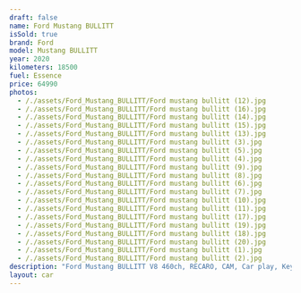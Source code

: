 ```yaml
---
draft: false
name: Ford Mustang BULLITT
isSold: true
brand: Ford
model: Mustang BULLITT
year: 2020
kilometers: 18500
fuel: Essence
price: 64990
photos:
  - /./assets/Ford_Mustang_BULLITT/Ford mustang bullitt (12).jpg
  - /./assets/Ford_Mustang_BULLITT/Ford mustang bullitt (16).jpg
  - /./assets/Ford_Mustang_BULLITT/Ford mustang bullitt (14).jpg
  - /./assets/Ford_Mustang_BULLITT/Ford mustang bullitt (15).jpg
  - /./assets/Ford_Mustang_BULLITT/Ford mustang bullitt (13).jpg
  - /./assets/Ford_Mustang_BULLITT/Ford mustang bullitt (3).jpg
  - /./assets/Ford_Mustang_BULLITT/Ford mustang bullitt (5).jpg
  - /./assets/Ford_Mustang_BULLITT/Ford mustang bullitt (4).jpg
  - /./assets/Ford_Mustang_BULLITT/Ford mustang bullitt (9).jpg
  - /./assets/Ford_Mustang_BULLITT/Ford mustang bullitt (8).jpg
  - /./assets/Ford_Mustang_BULLITT/Ford mustang bullitt (6).jpg
  - /./assets/Ford_Mustang_BULLITT/Ford mustang bullitt (7).jpg
  - /./assets/Ford_Mustang_BULLITT/Ford mustang bullitt (10).jpg
  - /./assets/Ford_Mustang_BULLITT/Ford mustang bullitt (11).jpg
  - /./assets/Ford_Mustang_BULLITT/Ford mustang bullitt (17).jpg
  - /./assets/Ford_Mustang_BULLITT/Ford mustang bullitt (19).jpg
  - /./assets/Ford_Mustang_BULLITT/Ford mustang bullitt (18).jpg
  - /./assets/Ford_Mustang_BULLITT/Ford mustang bullitt (20).jpg
  - /./assets/Ford_Mustang_BULLITT/Ford mustang bullitt (1).jpg
  - /./assets/Ford_Mustang_BULLITT/Ford mustang bullitt (2).jpg
description: "Ford Mustang BULLITT V8 460ch, RECARO, CAM, Car play, Keyless\n\nAP SELECT met en vente une Ford Mustang BULLITT 5.0 V8 460cv boîte mécanique.\nModèle du 06/2020 avec 18500km.\n\nCouleur vert Bullitt, intérieur Cuir entendu noir / Surpiqûres vert.\n\nLe véhicule est en parfait état avec historique limpide et carnet complet Ford.\n\n4 pneus neuf changés pour la vente.\n\nCette mustang possède un échappement sport.\n\nLe véhicule est vendu avec la Carte grise \U0001F1EB\U0001F1F7 et une garantie 1 an inclut dans le prix. \n\nÉquipements et options : \n- Boîte mécanique 6 rapports  \n- Sièges Recaro\n- Feinage Brembo 6 piston\n- Jantes 19\" BULLITT\n- Suspension sport \n- Échappement sport \n- Ford drive SELECT \n- Ford my Key\n- Système Microsoft SYNC \n- Radars de stationnement avant/arrière\n- Caméra de recul \n- Car play\n- Alarme antivol\n- Système Hi-fi premium \n- Retroviseurs rabattables electriquement et anti-éblouissement\n- Sièges électriques \n- Feux de route anti-éblouissement\n- Pack advanced Full LED\n- Detecteur de pluie et allumage automatique des projecteurs\n- Climatisation 2 zones\n- Regulateur de vitesse\n- Navigation multimedia 3D\n- Indicateur de limitation de vitesse\n- Vitrage calorifuge\n- Shadow line brillant\n- Kit éclairage\n- Ciel de pavillon Anthracite\n \nDisponible et visible sur RDV pour acheteur sérieux.\n\nPossibilité d’un garantie 3 mois avec 6 ou 12 mois en supplément.\n\nRéalisation des démarches d'immatriculation. \n\nAP SELECT c'est des solutions de courtage et conciergerie sur mesure pour profiter librement de sa passion et de son patrimoine.\n\nPrenez le volant, AP SELECT s'occupe\_du\_reste."
layout: car
---
```


